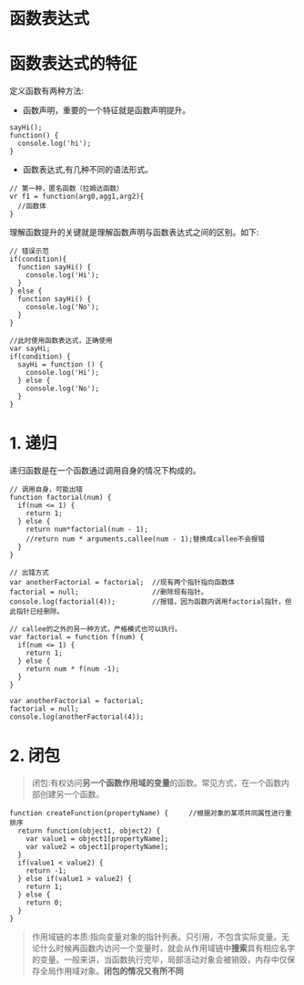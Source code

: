 # 函数表达式

# 函数表达式的特征

定义函数有两种方法:

- 函数声明，重要的一个特征就是函数声明提升。
```
sayHi();
function() {
  console.log('hi');
}
```
- 函数表达式,有几种不同的语法形式。
```
// 第一种，匿名函数（拉姆达函数）
vr f1 = function(arg0,agg1,arg2){
  //函数体
}
```

理解函数提升的关键就是理解函数声明与函数表达式之间的区别。如下:
```
// 错误示范
if(condition){
  function sayHi() {
    console.log('Hi');
  }
} else {
  function sayHi() {
    console.log('No');
  }
}

//此时使用函数表达式，正确使用
var sayHi;
if(condition) {
  sayHi = function () {
    console.log('Hi');
  } else {
    console.log('No');
  }
}
```

# 1. 递归

递归函数是在一个函数通过调用自身的情况下构成的。
```
// 调用自身，可能出错
function factorial(num) {
  if(num <= 1) {
    return 1;
  } else {
    return num*factorial(num - 1);
    //return num * arguments.callee(num - 1);替换成callee不会报错
  }
}

// 出错方式
var anotherFactorial = factorial;  //现有两个指针指向函数体
factorial = null;                  //删除现有指针。
console.log(factorial(4));         //报错，因为函数内调用factorial指针，但此指针已经删除。
```
```
// callee的之外的另一种方式，严格模式也可以执行。
var factorial = function f(num) {
  if(num <= 1) {
    return 1;
  } else {
    return num * f(num -1);
  }
}

var anotherFactorial = factorial;
factorial = null;
console.log(anotherFactorial(4));
```

# 2. 闭包
> 闭包:有权访问**另一个函数作用域的变量**的函数。常见方式，在一个函数内部创建另一个函数。
```
function createFunction(propertyName) {     //根据对象的某项共同属性进行重排序
  return function(object1, object2) {
    var value1 = object1[propertyName];
    var value2 = object1[propertyName];
  }
  if(value1 < value2) {
    return -1;
  } else if(value1 > value2) {
    return 1;
  } else {
    return 0;
  }
}
```

> 作用域链的本质:指向变量对象的指针列表。只引用，不包含实际变量。无论什么时候再函数内访问一个变量时，就会从作用域链中**搜索**具有相应名字的变量。一般来讲，当函数执行完毕，局部活动对象会被销毁，内存中仅保存全局作用域对象。**闭包的情况又有所不同**
